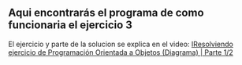 ## Aqui encontrarás el programa de como funcionaria el ejercicio 3
El ejercicio y parte de la solucion se explica en el video:
[IResolviendo ejercicio de Programación Orientada a Objetos (Diagrama) | Parte 1/2](https://youtu.be/ywvvAkuWr8A "Video de Youtube")
